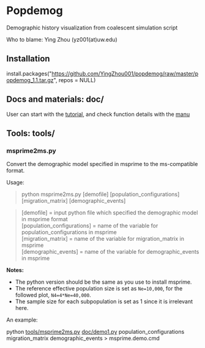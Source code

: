 # Popdemog
Demographic history visualization from coalescent simulation script

Who to blame: Ying Zhou (yz001(at)uw.edu)

## Installation

  install.packages("https://github.com/YingZhou001/popdemog/raw/master/popdemog_1.1.tar.gz", repos = NULL)

## Docs and materials: doc/

User can start with the [tutorial](doc/popdemog-tutorial.md), and check function details with the [manu](doc/popdemog-manual.pdf)
   
## Tools: tools/

### msprime2ms.py
Convert the demographic model specified in msprime to the ms-compatible format.

Usage:   
> python msprime2ms.py [demofile] [population_configurations] [migration_matrix] [demographic_events]   
  
>   [demofile] = input python file which specified the demographic model in msprime format   
>   [population_configurations] = name of the variable for population_configurations in msprime   
>   [migration_matrix] = name of the variable for migration_matrix in msprime   
>   [demographic_events] = name of the variable for demographic_events in msprime   

**Notes:**   
  + The python version should be the same as you use to install msprime.   
  + The reference effective population size is set as `Ne=10,000`, for the followed plot, `N4=4*Ne=40,000`.  
  + The sample size for each subpopulation is set as 1 since it is irrelevant here.   


An example:

python [tools/msprime2ms.py](tools/msprime2ms.py) [doc/demo1.py](doc/demo1.py) population_configurations migration_matrix demographic_events > msprime.demo.cmd
